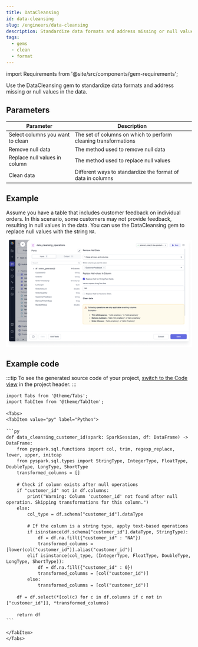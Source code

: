 ```yaml
---
title: DataCleansing
id: data-cleansing
slug: /engineers/data-cleansing
description: Standardize data formats and address missing or null values in the data
tags:
  - gems
  - clean
  - format
---
```


import Requirements from '@site/src/components/gem-requirements';

<Requirements
  python_package_name=""
  python_package_version=""
  scala_package_name=""
  scala_package_version=""
  scala_lib=""
  python_lib=""
  uc_single="14.3+"
  uc_shared="14.3+"
  livy="3.0.1+"
/>

Use the DataCleansing gem to standardize data formats and address missing or null values in the data.

## Parameters

| Parameter                        | Description                                                     |
| -------------------------------- | --------------------------------------------------------------- |
| Select columns you want to clean | The set of columns on which to perform cleaning transformations |
| Remove null data                 | The method used to remove null data                             |
| Replace null values in column    | The method used to replace null values                          |
| Clean data                       | Different ways to standardize the format of data in columns     |

## Example

Assume you have a table that includes customer feedback on individual orders. In this scenario, some customers may not provide feedback, resulting in null values in the data. You can use the DataCleansing gem to replace null values with the string `NA`.

![Replace null with string](./img/replace-null-with-string.png)

## Example code

:::tip
To see the generated source code of your project, [switch to the Code view](/engineers/project-lifecycle/#review-the-code) in the project header.
:::

````mdx-code-block
import Tabs from '@theme/Tabs';
import TabItem from '@theme/TabItem';

<Tabs>
<TabItem value="py" label="Python">

```py
def data_cleansing_customer_id(spark: SparkSession, df: DataFrame) -> DataFrame:
    from pyspark.sql.functions import col, trim, regexp_replace, lower, upper, initcap
    from pyspark.sql.types import StringType, IntegerType, FloatType, DoubleType, LongType, ShortType
    transformed_columns = []

    # Check if column exists after null operations
    if "customer_id" not in df.columns:
        print("Warning: Column 'customer_id' not found after null operation. Skipping transformations for this column.")
    else:
        col_type = df.schema["customer_id"].dataType

        # If the column is a string type, apply text-based operations
        if isinstance(df.schema["customer_id"].dataType, StringType):
            df = df.na.fill({"customer_id" : "NA"})
            transformed_columns = [lower(col("customer_id")).alias("customer_id")]
        elif isinstance(col_type, (IntegerType, FloatType, DoubleType, LongType, ShortType)):
            df = df.na.fill({"customer_id" : 0})
            transformed_columns = [col("customer_id")]
        else:
            transformed_columns = [col("customer_id")]

    df = df.select(*[col(c) for c in df.columns if c not in ["customer_id"]], *transformed_columns)

    return df
```

</TabItem>
</Tabs>
````
